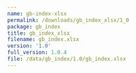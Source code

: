 ```yaml
---
name: gb-index-xlsx
permalink: /downloads/gb_index_xlsx/1_0
package: gb_index
title: gb_index_xlsx
filename: gb_index.xlsx
version: '1.0'
full_version: 1.0.4
file: /data/gb_index/1.0/gb_index.xlsx
---
```

